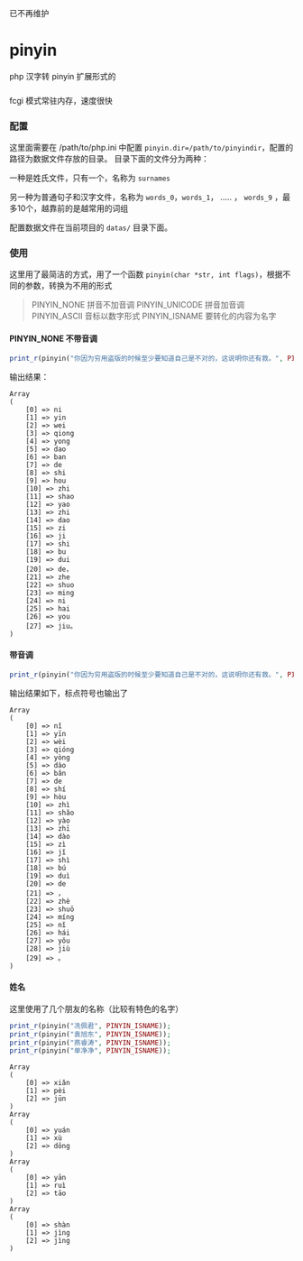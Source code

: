 已不再维护

# pinyin
php 汉字转 pinyin 扩展形式的

###
fcgi 模式常驻内存，速度很快

### 配置
这里面需要在 /path/to/php.ini 中配置 `pinyin.dir=/path/to/pinyindir`，配置的路径为数据文件存放的目录。
目录下面的文件分为两种：

一种是姓氏文件，只有一个，名称为 `surnames`

另一种为普通句子和汉字文件，名称为 `words_0`，`words_1`， ..... ， `words_9` ，最多10个，越靠前的是越常用的词组

配置数据文件在当前项目的 `datas/` 目录下面。

### 使用
这里用了最简洁的方式，用了一个函数 `pinyin(char *str, int flags)`，根据不同的参数，转换为不用的形式
> PINYIN_NONE    拼音不加音调
> PINYIN_UNICODE    拼音加音调
> PINYIN_ASCII      音标以数字形式
> PINYIN_ISNAME     要转化的内容为名字

#### PINYIN_NONE 不带音调
```php
print_r(pinyin("你因为穷用盗版的时候至少要知道自己是不对的，这说明你还有救。", PINYIN_NONE));
```
输出结果：

```
Array
(
    [0] => ni
    [1] => yin
    [2] => wei
    [3] => qiong
    [4] => yong
    [5] => dao
    [6] => ban
    [7] => de
    [8] => shi
    [9] => hou
    [10] => zhi
    [11] => shao
    [12] => yao
    [13] => zhi
    [14] => dao
    [15] => zi
    [16] => ji
    [17] => shi
    [18] => bu
    [19] => dui
    [20] => de，
    [21] => zhe
    [22] => shuo
    [23] => ming
    [24] => ni
    [25] => hai
    [26] => you
    [27] => jiu。
)
```

#### 带音调
```php
print_r(pinyin("你因为穷用盗版的时候至少要知道自己是不对的，这说明你还有救。", PINYIN_UNICODE));
```

输出结果如下，标点符号也输出了
```
Array
(
    [0] => nǐ
    [1] => yīn
    [2] => wèi
    [3] => qióng
    [4] => yòng
    [5] => dào
    [6] => bǎn
    [7] => de
    [8] => shí
    [9] => hòu
    [10] => zhì
    [11] => shǎo
    [12] => yào
    [13] => zhī
    [14] => dào
    [15] => zì
    [16] => jǐ
    [17] => shì
    [18] => bú
    [19] => duì
    [20] => de
    [21] => ，
    [22] => zhè
    [23] => shuō
    [24] => míng
    [25] => nǐ
    [26] => hái
    [27] => yǒu
    [28] => jiù
    [29] => 。
)
```

#### 姓名
这里使用了几个朋友的名称（比较有特色的名字）
```php
print_r(pinyin("冼佩君", PINYIN_ISNAME));
print_r(pinyin("袁旭东", PINYIN_ISNAME));
print_r(pinyin("燕睿涛", PINYIN_ISNAME));
print_r(pinyin("单净净", PINYIN_ISNAME));
```

```
Array
(
    [0] => xiǎn
    [1] => pèi
    [2] => jūn
)
Array
(
    [0] => yuán
    [1] => xù
    [2] => dōng
)
Array
(
    [0] => yān
    [1] => ruì
    [2] => tāo
)
Array
(
    [0] => shàn
    [1] => jìng
    [2] => jìng
)
```
